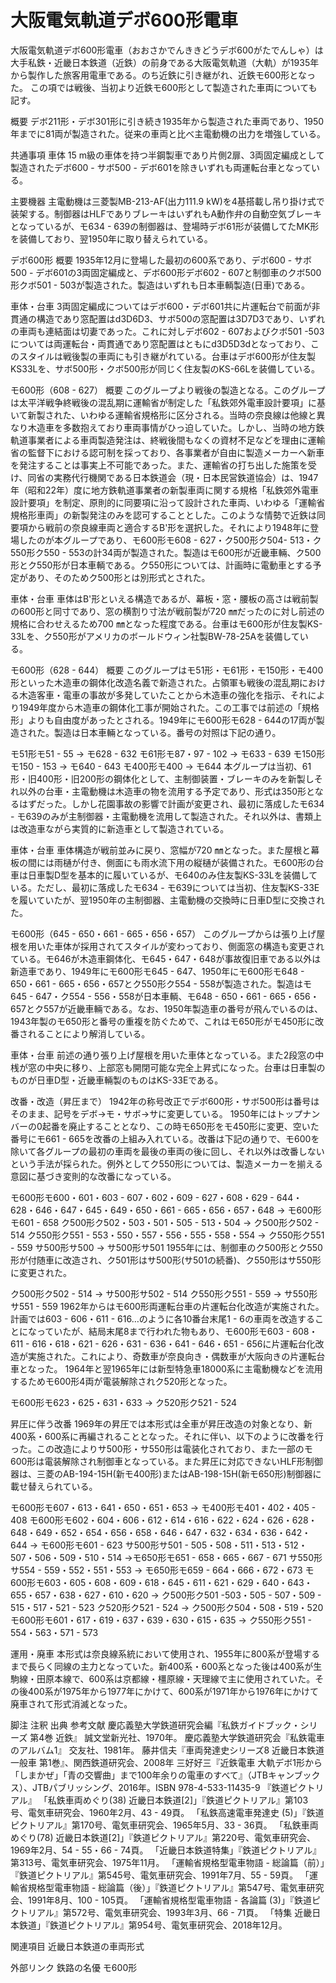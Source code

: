 # 大阪電気軌道デボ600形電車

大阪電気軌道デボ600形電車（おおさかでんききどうデボ600がたでんしゃ）は大手私鉄・近畿日本鉄道（近鉄）の前身である大阪電気軌道（大軌）が1935年から製作した旅客用電車である。のち近鉄に引き継がれ、近鉄モ600形となった。
この項では戦後、当初より近鉄モ600形として製造された車両についても記す。

概要
デボ211形・デボ301形に引き続き1935年から製造された車両であり、1950年までに81両が製造された。従来の車両と比べ主電動機の出力を増強している。

共通事項
車体
15 m級の車体を持つ半鋼製車であり片側2扉、3両固定編成として製造されたデボ600 - サボ500 - デボ601を除きいずれも両運転台車となっている。

主要機器
主電動機は三菱製MB-213-AF(出力111.9 kW)を4基搭載し吊り掛け式で装架する。制御器はHLFでありブレーキはいずれもA動作弁の自動空気ブレーキとなっているが、モ634 - 639の制御器は、登場時デボ61形が装備してたMK形を装備しており、翌1950年に取り替えられている。

デボ600形
概要
1935年12月に登場した最初の600系であり、デボ600 - サボ500 - デボ601の3両固定編成と、デボ600形デボ602 - 607と制御車のクボ500形クボ501 - 503が製造された。製造はいずれも日本車輌製造(日車)である。

車体・台車
3両固定編成についてはデボ600・デボ601共に片運転台で前面が非貫通の構造であり窓配置はd3D6D3、サボ500の窓配置は3D7D3であり、いずれの車両も連結面は切妻であった。これに対しデボ602 - 607およびクボ501 -503については両運転台・両貫通であり窓配置はともにd3D5D3dとなっており、このスタイルは戦後製の車両にも引き継がれている。台車はデボ600形が住友製KS33Lを、サボ500形・クボ500形が同じく住友製のKS-66Lを装備している。

モ600形（608 - 627）
概要
このグループより戦後の製造となる。このグループは太平洋戦争終戦後の混乱期に運輸省が制定した「私鉄郊外電車設計要項」に基いて新製された、いわゆる運輸省規格形に区分される。当時の奈良線は他線と異なり木造車を多数抱えており車両事情がひっ迫していた。しかし、当時の地方鉄軌道事業者による車両製造発注は、終戦後間もなくの資材不足などを理由に運輸省の監督下における認可制を採っており、各事業者が自由に製造メーカーへ新車を発注することは事実上不可能であった。また、運輸省の打ち出した施策を受け、同省の実務代行機関である日本鉄道会（現・日本民営鉄道協会）は、1947年（昭和22年）度に地方鉄軌道事業者の新製車両に関する規格「私鉄郊外電車設計要項」を制定、原則的に同要項に沿って設計された車両、いわゆる「運輸省規格形車両」の新製発注のみを認可することとした。このような情勢で近鉄は同要項から戦前の奈良線車両と適合するB'形を選択した。それにより1948年に登場したのが本グループであり、モ600形モ608 - 627・ク500形ク504- 513・ク550形ク550 - 553の計34両が製造された。製造はモ600形が近畿車輛、ク500形とク550形が日本車輌である。ク550形については、計画時に電動車とする予定があり、そのためク500形とは別形式とされた。

車体・台車
車体はB'形といえる構造であるが、幕板・窓・腰板の高さは戦前製の600形と同寸であり、窓の横割り寸法が戦前製が720 ㎜だったのに対し前述の規格に合わせえるため700 ㎜となった程度である。台車はモ600形が住友製KS-33Lを、ク550形がアメリカのボールドウィン社製BW-78-25Aを装備している。

モ600形（628 - 644）
概要
このグループはモ51形・モ61形・モ150形・モ400形といった木造車の鋼体化改造名義で新造された。占領軍も戦後の混乱期における木造客車・電車の事故が多発していたことから木造車の強化を指示、それにより1949年度から木造車の鋼体化工事が開始された。この工事では前述の「規格形」よりも自由度があったとされる。1949年にモ600形モ628 - 644の17両が製造された。製造は日本車輛となっている。番号の対照は下記の通り。

モ51形モ51 - 55 → モ628 - 632
モ61形モ87・97 - 102 → モ633 - 639
モ150形モ150 - 153 → モ640 - 643
モ400形モ400 → モ644
本グループは当初、61形・旧400形・旧200形の鋼体化として、主制御装置・ブレーキのみを新製しそれ以外の台車・主電動機は木造車の物を流用する予定であり、形式は350形となるはずだった。しかし花園事故の影響で計画が変更され、最初に落成したモ634 - モ639のみが主制御器・主電動機を流用して製造された。それ以外は、書類上は改造車ながら実質的に新造車として製造されている。

車体・台車
車体構造が戦前並みに戻り、窓幅が720 ㎜となった。また屋根と幕板の間には雨樋が付き、側面にも雨水流下用の縦樋が装備された。モ600形の台車は日車製D型を基本的に履いているが、モ640のみ住友製KS-33Lを装備している。ただし、最初に落成したモ634 - モ639については当初、住友製KS-33Eを履いていたが、翌1950年の主制御器、主電動機の交換時に日車D型に交換された。

モ600形（645 - 650・661 - 665・656・657）
このグループからは張り上げ屋根を用いた車体が採用されてスタイルが変わっており、側面窓の構造も変更されている。モ646が木造車鋼体化、モ645・647・648が事故復旧車である以外は新造車であり、1949年にモ600形モ645 - 647、1950年にモ600形モ648 - 650・661 - 665・656・657とク550形ク554 - 558が製造された。製造はモ645 - 647・ク554 - 556・558が日本車輌、モ648 - 650・661 - 665・656・657とク557が近畿車輛である。なお、1950年製造車の番号が飛んでいるのは、1943年製のモ650形と番号の重複を防ぐためで、これはモ650形がモ450形に改番されることにより解消している。

車体・台車
前述の通り張り上げ屋根を用いた車体となっている。また2段窓の中桟が窓の中央に移り、上部窓も開閉可能な完全上昇式になった。台車は日車製のものが日車D型・近畿車輛製のものはKS-33Eである。

改番・改造（昇圧まで）
1942年の称号改正でデボ600形・サボ500形は番号はそのまま、記号をデボ→モ・サボ→サに変更している。
1950年にはトップナンバーの0起番を廃止することとなり、この時モ650形をモ450形に変更、空いた番号にモ661 - 665を改番の上組み入れている。改番は下記の通りで、モ600を除いて各グループの最初の車両を最後の車両の後に回し、それ以外は改番しないという手法が採られた。例外としてク550形については、製造メーカーを揃える意図に基づき変則的な改番になっている。

モ600形モ600・601・603 - 607・602・609 - 627・608・629 - 644・628・646・647・645・649・650・661 - 665・656・657・648 → モ600形モ601 - 658
ク500形ク502・503・501・505 - 513・504 → ク500形ク502 - 514
ク550形ク551 - 553・550・557・556・555・558・554 → ク550形ク551 - 559
サ500形サ500 → サ500形サ501
1955年には、制御車のク500形とク550形が付随車に改造され、ク501形はサ500形(サ501の続番)、ク550形はサ550形に変更された。

ク500形ク502 - 514 → サ500形サ502 - 514
ク550形ク551 - 559 → サ550形サ551 - 559
1962年からはモ600形両運転台車の片運転台化改造が実施された。計画では603 - 606・611 - 616…のように各10番台末尾1 - 6の車両を改造することになっていたが、結局末尾8まで行われた物もあり、モ600形モ603 - 608・611 - 616・618・621 - 626・631 - 636・641 - 646・651 - 656に片運転台化改造が実施された。これにより、奇数車が奈良向き・偶数車が大阪向きの片運転台車となった。
1964年と翌1965年には新型特急車18000系に主電動機などを流用するためモ600形4両が電装解除されク520形となった。

モ600形モ623・625・631・633 → ク520形ク521 - 524

昇圧に伴う改番
1969年の昇圧では本形式は全車が昇圧改造の対象となり、新400系・600系に再編されることとなった。それに伴い、以下のように改番を行った。この改造によりサ500形・サ550形は電装化されており、また一部のモ600形は電装解除され制御車となっている。また昇圧に対応できないHLF形制御器は、三菱のAB-194-15H(新モ400形)またはAB-198-15H(新モ650形)制御器に載せ替えられている。

モ600形モ607・613・641・650・651・653 → モ400形モ401・402・405 - 408
モ600形モ602・604・606・612・614・616・622・624・626・628・648・649・652・654・656・658・646・647・632・634・636・642・644 → モ600形モ601 - 623
サ500形サ501 - 505・508・511・513・512・507・506・509・510・514 →モ650形モ651 - 658・665・667 - 671
サ550形サ554 - 559・552・551・553 → モ650形モ659 - 664・666・672・673
モ600形モ603・605・608・609・618・645・611・621・629・640・643・655・657・638・627・610・620 → ク500形ク501 -503・505 - 507・509 - 515・517・521 - 523
ク520形ク521 - 524 → ク500形ク504・508・519・520
モ600形モ601・617・619・637・639・630・615・635 → ク550形ク551 - 554・563・571 - 573

運用・廃車
本形式は奈良線系統において使用され、1955年に800系が登場するまで長らく同線の主力となっていた。新400系・600系となった後は400系が生駒線・田原本線で、600系は京都線・橿原線・天理線で主に使用されていた。その後400系が1975年から1977年にかけて、600系が1971年から1976年にかけて廃車されて形式消滅となった。

脚注
注釈
出典
参考文献
慶応義塾大学鉄道研究会編『私鉄ガイドブック・シリーズ 第4巻 近鉄』 誠文堂新光社、1970年。
慶応義塾大学鉄道研究会『私鉄電車のアルバム1』 交友社、1981年。
藤井信夫『車両発達史シリーズ8 近畿日本鉄道 一般車 第1巻』、関西鉄道研究会、2008年
三好好三『近鉄電車 大軌デボ1形から「しまかぜ」「青の交響曲」まで100年余りの電車のすべて』（JTBキャンブックス）、JTBパブリッシング、2016年。ISBN 978-4-533-11435-9
『鉄道ピクトリアル』
「私鉄車両めぐり(38) 近畿日本鉄道[2]」『鉄道ピクトリアル』第103号、電気車研究会、1960年2月、43 - 49頁。 
「私鉄高速電車発達史 (5)」『鉄道ピクトリアル』第170号、電気車研究会、1965年5月、33 - 36頁。 
「私鉄車両めぐり(78) 近畿日本鉄道[2]」『鉄道ピクトリアル』第220号、電気車研究会、1969年2月、54 - 55・66 - 74頁。 
「近畿日本鉄道特集」『鉄道ピクトリアル』第313号、電気車研究会、1975年11月。 
「運輸省規格型電車物語 - 総論篇（前）」『鉄道ピクトリアル』第545号、電気車研究会、1991年7月、55 - 59頁。 
「運輸省規格型電車物語 - 総論篇（後）」『鉄道ピクトリアル』第547号、電気車研究会、1991年8月、100 - 105頁。 
「運輸省規格型電車物語 - 各論篇 (3)」『鉄道ピクトリアル』第572号、電気車研究会、1993年3月、66 - 71頁。 
「特集 近畿日本鉄道」『鉄道ピクトリアル』第954号、電気車研究会、2018年12月。

関連項目
近畿日本鉄道の車両形式

外部リンク
鉄路の名優 モ600形